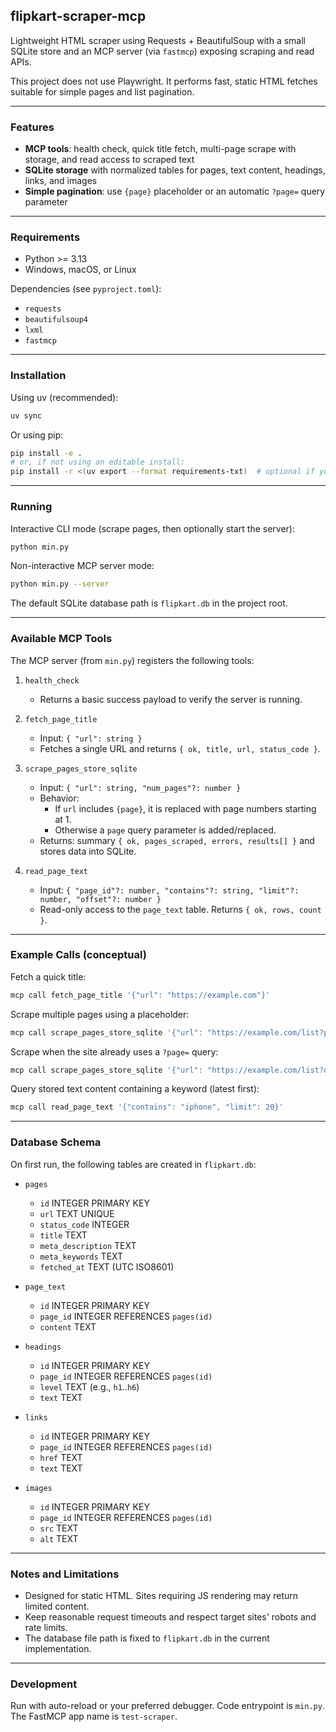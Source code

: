## flipkart-scraper-mcp

Lightweight HTML scraper using Requests + BeautifulSoup with a small SQLite store and an MCP server (via `fastmcp`) exposing scraping and read APIs.

This project does not use Playwright. It performs fast, static HTML fetches suitable for simple pages and list pagination.

---

### Features
- **MCP tools**: health check, quick title fetch, multi-page scrape with storage, and read access to scraped text
- **SQLite storage** with normalized tables for pages, text content, headings, links, and images
- **Simple pagination**: use `{page}` placeholder or an automatic `?page=` query parameter

---

### Requirements
- Python >= 3.13
- Windows, macOS, or Linux

Dependencies (see `pyproject.toml`):
- `requests`
- `beautifulsoup4`
- `lxml`
- `fastmcp`

---

### Installation
Using uv (recommended):
```bash
uv sync
```

Or using pip:
```bash
pip install -e .
# or, if not using an editable install:
pip install -r <(uv export --format requirements-txt)  # optional if you export
```

---

### Running
Interactive CLI mode (scrape pages, then optionally start the server):
```bash
python min.py
```

Non-interactive MCP server mode:
```bash
python min.py --server
```

The default SQLite database path is `flipkart.db` in the project root.

---

### Available MCP Tools
The MCP server (from `min.py`) registers the following tools:

1) `health_check`
   - Returns a basic success payload to verify the server is running.

2) `fetch_page_title`
   - Input: `{ "url": string }`
   - Fetches a single URL and returns `{ ok, title, url, status_code }`.

3) `scrape_pages_store_sqlite`
   - Input: `{ "url": string, "num_pages"?: number }`
   - Behavior:
     - If `url` includes `{page}`, it is replaced with page numbers starting at 1.
     - Otherwise a `page` query parameter is added/replaced.
   - Returns: summary `{ ok, pages_scraped, errors, results[] }` and stores data into SQLite.

4) `read_page_text`
   - Input: `{ "page_id"?: number, "contains"?: string, "limit"?: number, "offset"?: number }`
   - Read-only access to the `page_text` table. Returns `{ ok, rows, count }`.

---

### Example Calls (conceptual)
Fetch a quick title:
```bash
mcp call fetch_page_title '{"url": "https://example.com"}'
```

Scrape multiple pages using a placeholder:
```bash
mcp call scrape_pages_store_sqlite '{"url": "https://example.com/list?page={page}", "num_pages": 3}'
```

Scrape when the site already uses a `?page=` query:
```bash
mcp call scrape_pages_store_sqlite '{"url": "https://example.com/list?q=phones", "num_pages": 2}'
```

Query stored text content containing a keyword (latest first):
```bash
mcp call read_page_text '{"contains": "iphone", "limit": 20}'
```

---

### Database Schema
On first run, the following tables are created in `flipkart.db`:

- `pages`
  - `id` INTEGER PRIMARY KEY
  - `url` TEXT UNIQUE
  - `status_code` INTEGER
  - `title` TEXT
  - `meta_description` TEXT
  - `meta_keywords` TEXT
  - `fetched_at` TEXT (UTC ISO8601)

- `page_text`
  - `id` INTEGER PRIMARY KEY
  - `page_id` INTEGER REFERENCES `pages(id)`
  - `content` TEXT

- `headings`
  - `id` INTEGER PRIMARY KEY
  - `page_id` INTEGER REFERENCES `pages(id)`
  - `level` TEXT  (e.g., `h1`..`h6`)
  - `text` TEXT

- `links`
  - `id` INTEGER PRIMARY KEY
  - `page_id` INTEGER REFERENCES `pages(id)`
  - `href` TEXT
  - `text` TEXT

- `images`
  - `id` INTEGER PRIMARY KEY
  - `page_id` INTEGER REFERENCES `pages(id)`
  - `src` TEXT
  - `alt` TEXT

---

### Notes and Limitations
- Designed for static HTML. Sites requiring JS rendering may return limited content.
- Keep reasonable request timeouts and respect target sites' robots and rate limits.
- The database file path is fixed to `flipkart.db` in the current implementation.

---

### Development
Run with auto-reload or your preferred debugger. Code entrypoint is `min.py`. The FastMCP app name is `test-scraper`.

